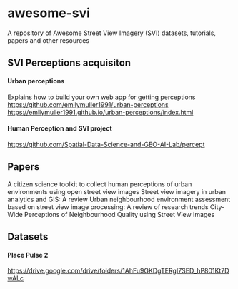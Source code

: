 # awesome-svi
A repository of Awesome Street View Imagery (SVI) datasets, tutorials, papers and other resources

## SVI Perceptions acquisiton
#### Urban perceptions
Explains how to build your own web app for getting perceptions
https://github.com/emilymuller1991/urban-perceptions
https://emilymuller1991.github.io/urban-perceptions/index.html

#### Human Perception and SVI project
https://github.com/Spatial-Data-Science-and-GEO-AI-Lab/percept



## Papers
A citizen science toolkit to collect human perceptions of urban environments using open street view images
Street view imagery in urban analytics and GIS: A review
Urban neighbourhood environment assessment based on street view image processing: A review of research trends
City-Wide Perceptions of Neighbourhood Quality using Street View Images

## Datasets

#### Place Pulse 2
https://drive.google.com/drive/folders/1AhFu9GKDgTERgI7SED_hP801Kt7DwALc


